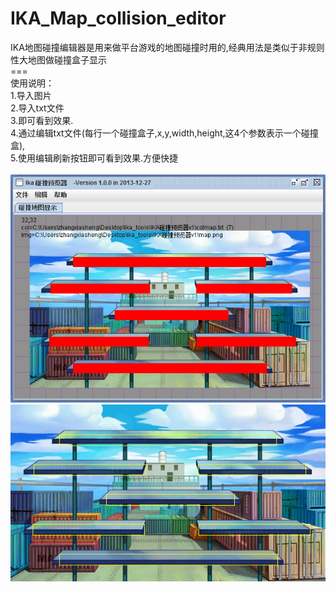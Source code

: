 # IKA_Map_collision_editor
IKA地图碰撞编辑器是用来做平台游戏的地图碰撞时用的,经典用法是类似于非规则性大地图做碰撞盒子显示<br/>
===<br/>
使用说明：<br/>
1.导入图片<br/>
2.导入txt文件<br/>
3.即可看到效果.<br/>
4.通过编辑txt文件(每行一个碰撞盒子,x,y,width,height,这4个参数表示一个碰撞盒),<br/>
5.使用编辑刷新按钮即可看到效果.方便快捷<br/>
<br>
<img src="https://github.com/airzhangfish/IKA_Map_collision_editor/blob/master/doc/colmap1.jpg"/><br>
<img src="https://github.com/airzhangfish/IKA_Map_collision_editor/blob/master/doc/colmap2.jpg"/>
